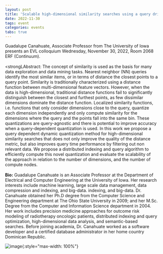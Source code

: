 ```yaml
---
layout: post
title: 'Scalable high-dimensional similarity searches using a query driven dynamic quantization'
date: 2022-11-30
tags: event
categories: events
tabs: true
---
```


Guadalupe Canahuate, Associate Professor from The University of Iowa presents an EVL colloquium Wednesday, November 30, 2022, Room 2068 ERF (Continuum).<br><br>
<strongLAbstract:</strong> The concept of similarity is used as the basis for many data exploration and data mining tasks. Nearest neighbor (NN) queries identify the most similar items, or in terms of distance the closest points to a query point. Similarity is traditionally characterized using a distance function between multi-dimensional feature vectors. However, when the data is high-dimensional, traditional distance functions fail to significantly distinguish between the closest and furthest points, as few dissimilar dimensions dominate the distance function. Localized similarity functions, i.e. functions that only consider dimensions close to the query, quantize each dimension independently and only compute similarity for the dimensions where the query and the points fall into the same bin. These quantizations are query-agnostic and there is potential to improve accuracy when a query-dependent quantization is used. In this work we propose a query dependent dynamic quantization method for high-dimensional similarity searches that does not only improve the quality of the distance metric, but also improves query time performance by filtering out non relevant data. We propose a distributed indexing and query algorithm to efficiently compute this novel quantization and evaluate the scalability of the approach in relation to the number of dimensions, and the number of compute nodes.<br><br>
<strong>Bio:</strong> Guadalupe Canahuate is an Associate Professor at the Department of Electrical and Computer Engineering at the University of Iowa. Her research interests include machine learning, large scale data management, data compression and indexing, and big-data.  indexing, and big-data. Dr. Canahuate obtained her Ph.D degree from the Computer Science and Engineering department at The Ohio State University in 2009; and her M.Sc. Degree from the Computer and Information Science department in 2004. Her work includes precision medicine approaches for outcome risk modeling of radiotherapy oncologic patients, distributed indexing and query optimization, high-dimensional data analysis, and semantic-based searches. Before joining academia, Dr. Canahuate worked as a software developer and a certified database administrator in her home country Dominican Republic.

![image](https://www.evl.uic.edu/output/originals/canahuate_guadalupe.jpg-srcw.jpg){:style="max-width: 100%"}

